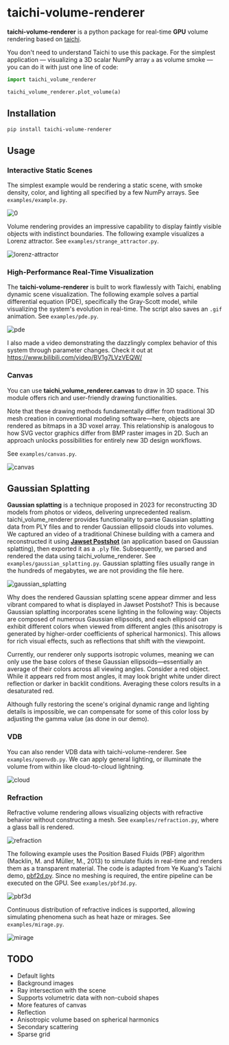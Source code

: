 # taichi-volume-renderer
**taichi-volume-renderer** is a python package for real-time **GPU** volume rendering based on [taichi](https://github.com/taichi-dev/taichi).

You don't need to understand Taichi to use this package. For the simplest application — visualizing a 3D scalar NumPy array `a` as volume smoke — you can do it with just one line of code:

```python
import taichi_volume_renderer

taichi_volume_renderer.plot_volume(a)
```

## Installation

```bash
pip install taichi-volume-renderer
```

## Usage

### Interactive Static Scenes

The simplest example would be rendering a static scene, with smoke density, color, and lighting all specified by a few NumPy arrays. See `examples/example.py`.

![0](images/0.jpg)

Volume rendering provides an impressive capability to display faintly visible objects with indistinct boundaries. The following example visualizes a Lorenz attractor. See `examples/strange_attractor.py`.

![lorenz-attractor](images/lorenz-attractor.jpg)

### High-Performance Real-Time Visualization

The **taichi-volume-renderer** is built to work flawlessly with Taichi, enabling dynamic scene visualization. The following example solves a partial differential equation (PDE), specifically the Gray-Scott model, while visualizing the system's evolution in real-time. The script also saves an `.gif` animation. See `examples/pde.py`.

![pde](images/pde.gif)

I also made a video demonstrating the dazzlingly complex behavior of this system through parameter changes. Check it out at https://www.bilibili.com/video/BV1g7LVzVEQW/

### Canvas

You can use **taichi_volume_renderer.canvas** to draw in 3D space. This module offers rich and user-friendly drawing functionalities.

Note that these drawing methods fundamentally differ from traditional 3D mesh creation in conventional modeling software—here, objects are rendered as bitmaps in a 3D voxel array. This relationship is analogous to how SVG vector graphics differ from BMP raster images in 2D. Such an approach unlocks possibilities for entirely new 3D design workflows.

See `examples/canvas.py`.

![canvas](images/canvas.jpg)

## Gaussian Splatting

**Gaussian splatting** is a technique proposed in 2023 for reconstructing 3D models from photos or videos, delivering unprecedented realism. taichi_volume_renderer provides functionality to parse Gaussian splatting data from PLY files and to render Gaussian ellipsoid clouds into volumes.  We captured an video of a traditional Chinese building with a camera and reconstructed it using [**Jawset Postshot**](https://www.jawset.com/) (an application based on Gaussian splatting), then exported it as a `.ply` file. Subsequently, we parsed and rendered the data using taichi_volume_renderer. See `examples/gaussian_splatting.py`. Gaussian splatting files usually range in the hundreds of megabytes, we are not providing the file here.

![gaussian_splatting](images/gaussian_splatting.jpg)

Why does the rendered Gaussian splatting scene appear dimmer and less vibrant compared to what is displayed in Jawset Postshot? This is because Gaussian splatting incorporates scene lighting in the following way: Objects are composed of numerous Gaussian ellipsoids, and each ellipsoid can exhibit different colors when viewed from different angles (this anisotropy is generated by higher-order coefficients of spherical harmonics). This allows for rich visual effects, such as reflections that shift with the viewpoint.

Currently, our renderer only supports isotropic volumes, meaning we can only use the base colors of these Gaussian ellipsoids—essentially an average of their colors across all viewing angles. Consider a red object. While it appears red from most angles, it may look bright white under direct reflection or darker in backlit conditions. Averaging these colors results in a desaturated red.

Although fully restoring the scene's original dynamic range and lighting details is impossible, we can compensate for some of this color loss by adjusting the gamma value (as done in our demo).

### VDB

You can also render VDB data with taichi-volume-renderer. See `examples/openvdb.py`. We can apply general lighting, or illuminate the volume from within like cloud-to-cloud lightning.

![cloud](images/cloud.jpg)

### Refraction

Refractive volume rendering allows visualizing objects with refractive behavior without constructing a mesh. See `examples/refraction.py`, where a glass ball is rendered.

![refraction](images/refraction.jpg)

The following example uses the Position Based Fluids (PBF) algorithm (Macklin, M. and Müller, M., 2013) to simulate fluids in real-time and renders them as a transparent material. The code is adapted from Ye Kuang's Taichi demo, [pbf2d.py](https://github.com/taichi-dev/taichi/blob/master/python/taichi/examples/simulation/pbf2d.py). Since no meshing is required, the entire pipeline can be executed on the GPU. See `examples/pbf3d.py`.

![pbf3d](images/pbf3d.gif)

Continuous distribution of refractive indices is supported, allowing simulating phenomena such as heat haze or mirages. See `examples/mirage.py`.

![mirage](images/mirage.jpg)

## TODO

- Default lights
- Background images
- Ray intersection with the scene
- Supports volumetric data with non-cuboid shapes
- More features of canvas
- Reflection
- Anisotropic volume based on spherical harmonics
- Secondary scattering
- Sparse grid
